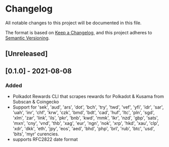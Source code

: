 # Changelog
All notable changes to this project will be documented in this file.

The format is based on [Keep a Changelog](https://keepachangelog.com/en/1.0.0/),
and this project adheres to [Semantic Versioning](https://semver.org/spec/v2.0.0.html).

## [Unreleased]

## [0.1.0] - 2021-08-08
### Added
- Polkadot Rewards CLI that scrapes rewards for Polkadot & Kusama from Subscan & Coingecko
- Support for 'sek', 'aud', 'ars', 'dot', 'bch', 'try', 'twd', 'vef', 'yfi', 'idr', 'sar', 'uah', 'inr', 'chf', 'krw', 'czk', 'bmd', 'bdt', 'cad', 'huf', 'ltc', 'pln', 'sgd', 'xlm', 'zar', 'link', 'ils', 'pkr', 'bnb', 'kwd', 'mmk', 'lkr', 'nzd', 'gbp', 'sats', 'mxn', 'cny', 'vnd', 'thb', 'xag', 'eur', 'ngn', 'nok', 'xrp', 'hkd', 'xau', 'clp', 'xdr', 'dkk', 'eth', 'jpy', 'eos', 'aed', 'bhd', 'php', 'brl', 'rub', 'btc', 'usd', 'bits', 'myr' curencies.
- supports RFC2822 date format
